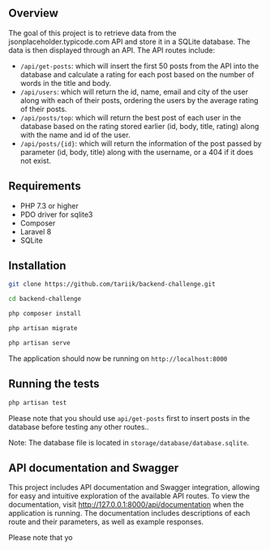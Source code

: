 

## Overview
The goal of this project is to retrieve data from the jsonplaceholder.typicode.com API and store it in a SQLite database. The data is then displayed through an API. The API routes include:

- `/api/get-posts`: which will insert the first 50 posts from the API into the database and calculate a rating for each post based on the number of words in the title and body.
- `/api/users`: which will return the id, name, email and city of the user along with each of their posts, ordering the users by the average rating of their posts.
- `/api/posts/top`: which will return the best post of each user in the database based on the rating stored earlier (id, body, title, rating) along with the name and id of the user.
- `/api/posts/{id}`: which will return the information of the post passed by parameter (id, body, title) along with the username, or a 404 if it does not exist.

## Requirements
- PHP 7.3 or higher
-  PDO driver for sqlite3 
- Composer
- Laravel 8
- SQLite

## Installation

```sh
git clone https://github.com/tariik/backend-challenge.git
```
```sh
cd backend-challenge
```
```sh
php composer install
```
```sh
php artisan migrate
```
```sh
php artisan serve
```
The application should now be running on `http://localhost:8000`

## Running the tests

```sh
php artisan test
```

Please note that you should use  `api/get-posts`  first to insert posts in the database before testing any other routes..

Note: The database file is located in `storage/database/database.sqlite`.


## API documentation and Swagger
This project includes API documentation and Swagger integration, allowing for easy and intuitive exploration of the available API routes. To view the documentation, visit http://127.0.0.1:8000/api/documentation when the application is running. The documentation includes descriptions of each route and their parameters, as well as example responses.

Please note that yo
